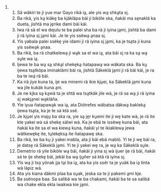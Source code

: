 <ol>
  <li>
    <ol>
      <li>Sä wäkiri te jí yue mar Gayo rikä ia̱, ale yis wa̱ shka̱ta si̱.</li>
      <li>Ba rikä, yis ka̱ kiäke̱ ba kjäkläpa bäi ji biköle ska, ñakäi ma se̱naklä ka dueta, jishtä ma je̱rike dami bäi käi.</li>
      <li>Iwa rä sä el wa dejulu te ba palei sha ba rä ji iyina ja̱mi, jishtä ba dami ji rä iyina si̱ ja̱mi käi. Je te yis ssëwa̱ a̱naa si̱.</li>
      <li>Yis yabala palei ssëke̱ yie idami ji rä iyina si̱ ja̱mi, ka je tsa̱ta ji kuna yis ssëwa̱k a̱naa.</li>
      <li>Ba rikä, ba rä chatkelewa̱ ji wa̱k sa el wa ia̱, ata bäi si̱ ra ka sa̱ wa̱ su̱le wa ia̱.</li>
      <li>Ijewa te ba wa̱ sa̱ shka̱l sheke̱ka̱ ñatapawa̱ wa wäkata ska. Ba ku̱ ijewa tsa̱tköpa iminaklämi bäi ra, jishtä Säkeklä ja̱mi ji rä bäi käi, je ra ba te iwá̱ rä bäi.</li>
      <li>Ka irä jiye kuna ta, ije wa minemi rä ikie kju̱ei, ka Säkeklä ja̱mi kuna wa jile kukäk kuna a̱ni.</li>
      <li>Je ne ki̱ka sa̱ ka̱wä ta je shtä wa tsa̱tkäk jile wà, je rä sa wa̱ ji rä iyina si̱ wakja̱nei wa̱kläña.</li>
      <li>Yie iyua ñatapawa̱k wa ia̱, ata Diótrefes wäbatsa däkwa̱ bakleka̱ ijewa tsa̱ta, ka je te sá ktä ssë.</li>
      <li>Je kju̱ei yis maju̱ ba ska ra, yie sa̱ je̱r ku̱emi ite ji we̱ kate wà, je rä ite kte yakei wà sá sheke̱ sälwi wà. Ka je ebä te issëwe̱ kuna bäi, ata ñakäi ka ite sa el wa kiewa̱ kuna, ñakäi yi te ikiaklewa̱ jewa wätkewe̱ke̱ ite, tu̱leke̱ksa̱ ite ñatapawe̱ ska.</li>
      <li>Ba rikä, ke ba ku̱ ji yakei mabla, ata ji bäi ebä mablö. Yi te ji we̱ bäi ra, je datse̱ rä Säkeklä ja̱mi. Yi te ji yakei we̱ ra, je wa̱ ka Säkeklä su̱le.</li>
      <li>Demetrio rä yile biköle wa̱ bäi, ñakäi ji yina si̱ wà ijuer ije rä bäi, ñakäi sá te ije sheke̱ bäi, jekäi ba wa̱ iju̱ñer sá ktä rä iyina si̱.</li>
      <li>Yis wa̱ ji tso̱ yönak ji̱a ta̱i ba ia̱, ata ka yis ssër ta je yuäk ba ia̱ tinta wà lápiz wà.</li>
      <li>Ata yis kiana däkmi plaa ba su̱ak, jeska sa te ji pakemi a̱mi kje.</li>
      <li>Ba ssënopa baa. Sa salibä wa te ba chakami, ñakäi ba te sa salibä wa chake ekla ekla iwakwa kie ja̱mi.</li>
    </ol>
  </li>
</ol>